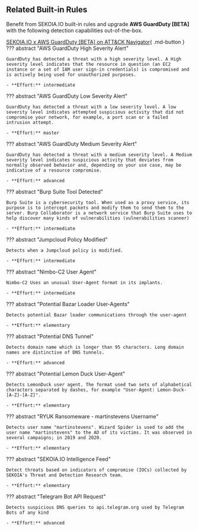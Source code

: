 ## Related Built-in Rules

Benefit from SEKOIA.IO built-in rules and upgrade **AWS GuardDuty [BETA]** with the following detection capabilities out-of-the-box.

[SEKOIA.IO x AWS GuardDuty [BETA] on ATT&CK Navigator](https://mitre-attack.github.io/attack-navigator/#layerURL=https%3A%2F%2Fraw.githubusercontent.com%2FSEKOIA-IO%2Fdocumentation%2Fmain%2F_shared_content%2Foperations_center%2Fdetection%2Fgenerated%2Fattack_3e060900-4004-4754-a597-d2944a601930_do_not_edit_manually.json){ .md-button }
??? abstract "AWS GuardDuty High Severity Alert"
    
    GuardDuty has detected a threat with a high severity level. A High severity level indicates that the resource in question (an EC2 instance or a set of IAM user sign-in credentials) is compromised and is actively being used for unauthorized purposes.
    
    - **Effort:** intermediate

??? abstract "AWS GuardDuty Low Severity Alert"
    
    GuardDuty has detected a threat with a low severity level. A low severity level indicates attempted suspicious activity that did not compromise your network, for example, a port scan or a failed intrusion attempt.
    
    - **Effort:** master

??? abstract "AWS GuardDuty Medium Severity Alert"
    
    GuardDuty has detected a threat with a medium severity level. A Medium severity level indicates suspicious activity that deviates from normally observed behavior and, depending on your use case, may be indicative of a resource compromise.
    
    - **Effort:** advanced

??? abstract "Burp Suite Tool Detected"
    
    Burp Suite is a cybersecurity tool. When used as a proxy service, its purpose is to intercept packets and modify them to send them to the server. Burp Collaborator is a network service that Burp Suite uses to help discover many kinds of vulnerabilities (vulnerabilities scanner)
    
    - **Effort:** intermediate

??? abstract "Jumpcloud Policy Modified"
    
    Detects when a Jumpcloud policy is modified.
    
    - **Effort:** intermediate

??? abstract "Nimbo-C2 User Agent"
    
    Nimbo-C2 Uses an unusual User-Agent format in its implants.
    
    - **Effort:** intermediate

??? abstract "Potential Bazar Loader User-Agents"
    
    Detects potential Bazar loader communications through the user-agent
    
    - **Effort:** elementary

??? abstract "Potential DNS Tunnel"
    
    Detects domain name which is longer than 95 characters. Long domain names are distinctive of DNS tunnels.
    
    - **Effort:** advanced

??? abstract "Potential Lemon Duck User-Agent"
    
    Detects LemonDuck user agent. The format used two sets of alphabetical characters separated by dashes, for example "User-Agent: Lemon-Duck-[A-Z]-[A-Z]".
    
    - **Effort:** elementary

??? abstract "RYUK Ransomeware - martinstevens Username"
    
    Detects user name "martinstevens". Wizard Spider is used to add the user name "martinstevens" to the AD of its victims. It was observed in several campaigns; in 2019 and 2020.
    
    - **Effort:** elementary

??? abstract "SEKOIA.IO Intelligence Feed"
    
    Detect threats based on indicators of compromise (IOCs) collected by SEKOIA's Threat and Detection Research team.
    
    - **Effort:** elementary

??? abstract "Telegram Bot API Request"
    
    Detects suspicious DNS queries to api.telegram.org used by Telegram Bots of any kind
    
    - **Effort:** advanced
